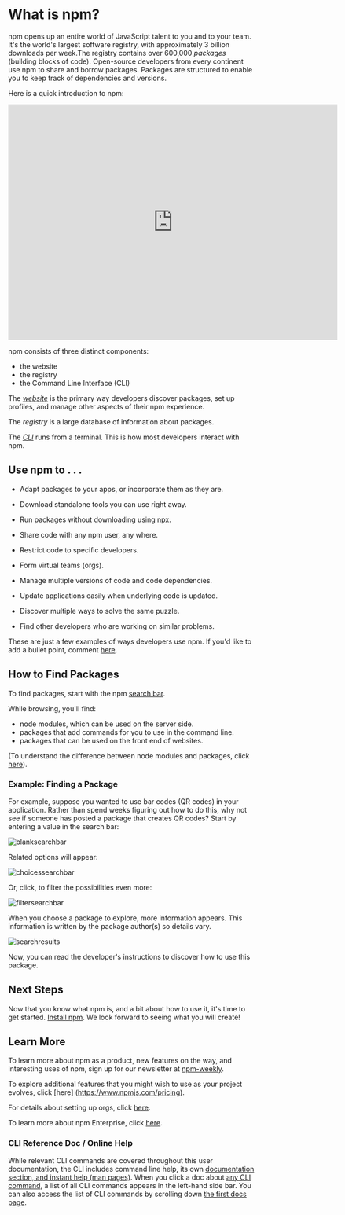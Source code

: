<!--
title: 01 - What is npm?
featured: true
-->
# What is npm?

npm opens up an entire world of JavaScript talent to you and to your team. It's the world's largest software registry, with approximately 3 billion downloads per week.The registry contains over 600,000 _packages_ (building blocks of code).  Open-source developers from every continent use npm to share and borrow packages. Packages are structured to enable you to keep track of dependencies and versions. 

Here is a quick introduction to npm:

<iframe width="670" height="480" src="https://www.youtube.com/embed/x03fjb2VlGY" frameborder="0" allowfullscreen></iframe>

npm consists of three distinct components:

*  the website
*  the registry
*  the Command Line Interface (CLI)

The [*website*](https://npmjs.com) is the primary way developers discover packages, set up profiles, and manage other aspects of their npm experience.

The *registry* is a large database of information about packages.

The [*CLI*](https://docs.npmjs.com/cli/npm) runs from a terminal. This is how most developers interact with npm. 



## Use npm to . . . 

* Adapt packages to your apps, or incorporate them as they are.

* Download standalone tools you can use right away.

* Run packages without downloading using [npx](https://www.npmjs.com/package/npx).

* Share code with any npm user, any where.

* Restrict code to specific developers.

* Form virtual teams (orgs).

* Manage multiple versions of code and code dependencies.

* Update applications easily when underlying code is updated.

* Discover multiple ways to solve the same puzzle. 

* Find other developers who are working on similar problems.  

These are just a few examples of ways developers use npm. If you'd like to add a bullet point, comment [here](https://github.com/npm/docs/issues/944).   

## How to Find Packages

To find packages, start with the npm [search bar](https://www.npmjs.com).

While browsing, you'll find:

*  node modules, which can be used on the server side.
*  packages that add commands for you to use in the command line.
*  packages that can be used on the front end of websites.  

(To understand the difference between node modules and packages, click [here](https://docs.npmjs.com/getting-started/packages)).

### Example: Finding a Package

For example, suppose you wanted to use bar codes (QR codes) in your application. Rather than spend weeks figuring out how to do this, why not see if someone has posted a package that creates QR codes? Start by entering a value in the search bar:

![blanksearchbar](/images/search-bar-qr-scanner-what-is-npm.png)

Related options will appear:

![choicessearchbar](/images/search-results-qr-what-is-npm.png)

Or, click, to filter the possibilities even more:

![filtersearchbar](/images/search-qr-what-is-npm.png)

When you choose a package to explore, more information appears. This information is written by the package author(s) so details vary.

![searchresults](/images/page-results-qr-scanner-what-is-npm.png)

Now, you can read the developer's instructions to discover how to use this package.

## Next Steps

Now that you know what npm is, and a bit about how to use it, it's time to get started.  [Install npm](https://docs.npmjs.com/getting-started/installing-node). We look forward to seeing what you will create!

## Learn More

To learn more about npm as a product, new features on the way, and interesting uses of npm, sign up for our newsletter at [npm-weekly](https://www.npmjs.com/npm-weekly).

To explore additional features that you might wish to use as your project evolves, click [here] (https://www.npmjs.com/pricing).

For details about setting up orgs, click [here](https://www.npmjs.com/docs/orgs).

To learn more about npm Enterprise, click [here](https://npme.npmjs.com/docs). 

### CLI Reference Doc / Online Help

While relevant CLI commands are covered throughout this user documentation, the CLI includes command line help, its own [documentation section, and instant help (man pages)](https://docs.npmjs.com/cli/help). When you click a doc about [any CLI command](https://docs.npmjs.com/cli/help-search), a list of all CLI commands appears in the left-hand side bar. You can also access the list of CLI commands by scrolling down [the first docs page](https://docs.npmjs.com/docs).